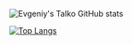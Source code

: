 ![Evgeniy's Talko GitHub stats](https://github-readme-stats.vercel.app/api?username=mistical2008&show_icons=true&theme=radical) <br>

[![Top Langs](https://github-readme-stats.vercel.app/api/top-langs/?username=mistical2008&layout=compact&theme=radical)](https://github.com/anuraghazra/github-readme-stats)


<!--
**mistical2008/mistical2008** is a ✨ _special_ ✨ repository because its `README.md` (this file) appears on your GitHub profile.

Here are some ideas to get you started:

- 🔭 I’m currently working on ...
- 🌱 I’m currently learning ...
- 👯 I’m looking to collaborate on ...
- 🤔 I’m looking for help with ...
- 💬 Ask me about ...
- 📫 How to reach me: ...
- 😄 Pronouns: ...
- ⚡ Fun fact: ...
-->

